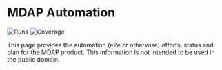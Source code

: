 # MDAP Automation
![Runs](https://badges.openebs.ci/badge/E2E%20runs-2-orange.svg)
![Coverage](https://badges.openebs.ci/badge/E2E%20coverage-39%25-green.svg)




This page provides the automation (e2e or otherwise) efforts, status and plan for the MDAP product. This information is not intended to be used in the public domain.
